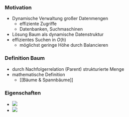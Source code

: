 ### Motivation
+ Dynamische Verwaltung großer Datenmengen
	+ effiziente Zugriffe
	+ Datenbanken, Suchmaschinen
+ Lösung Baum als dynamische Datenstruktur
+ effizientes Suchen in $O(h)$
	+ möglichst geringe Höhe durch Balancieren

### Definition Baum
+ durch Nachfolgerrelation (Parent) strukturierte Menge
+ mathematische Definition
	+ [[Bäume & Spannbäume]]

### Eigenschaften
+ ![](../../../../z_images/Pasted%20image%2020221114133915.png)
+ ![](../../../../z_images/Pasted%20image%2020221114134249.png)